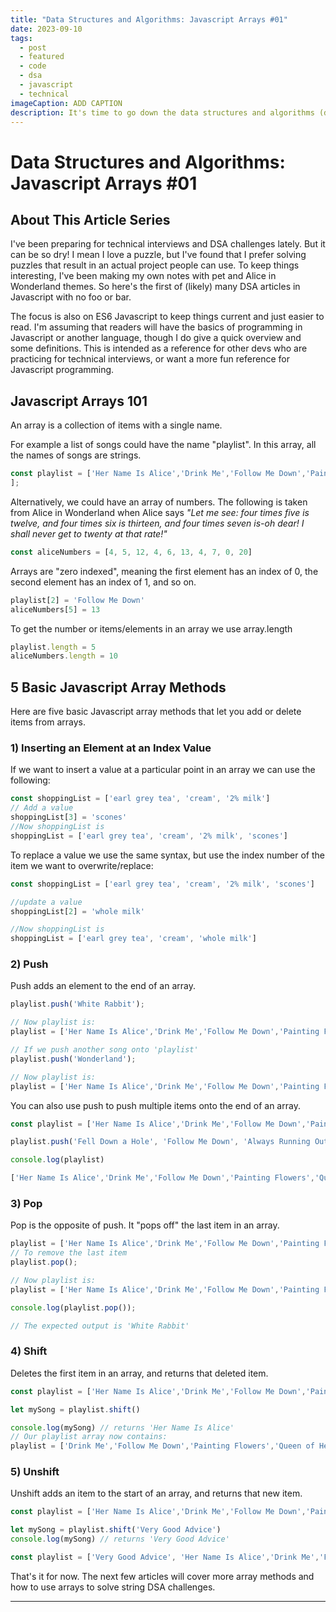 ```yaml
---
title: "Data Structures and Algorithms: Javascript Arrays #01"
date: 2023-09-10
tags:
  - post
  - featured
  - code
  - dsa
  - javascript
  - technical
imageCaption: ADD CAPTION
description: It's time to go down the data structures and algorithms (dsa) rabbit hole. But let's make things more fun - no "foo" and "bar" here! This is a series of pet and Alice in Wonderland themed DSA articles. We're starting with the basics of arrays in Javascript.
---
```

# Data Structures and Algorithms: Javascript Arrays #01

## About This Article Series

I've been preparing for technical interviews and DSA challenges lately. But it can be so dry! I mean I love a puzzle, but I've found that I prefer solving puzzles that result in an actual project people can use. To keep things interesting, I've been making my own notes with pet and Alice in Wonderland themes. So here's the first of (likely) many DSA articles in Javascript with no foo or bar. 

The focus is also on ES6 Javascript to keep things current and just easier to read. I'm assuming that readers will have the basics of programming in Javascript or another language, though I do give a quick overview and some definitions. This is intended as a reference for other devs who are practicing for technical interviews, or want a more fun reference for Javascript programming.

## Javascript Arrays 101

An array is a collection of items with a single name.

For example a list of songs could have the name "playlist". In this array, all the names of songs are strings.

```js
const playlist = ['Her Name Is Alice','Drink Me','Follow Me Down','Painting Flowers','Queen of Hearts'
];
```
Alternatively, we could have an array of numbers. The following is taken from Alice in Wonderland when Alice says *"Let me see: four times five is twelve, and four times six is thirteen, and four times seven is-oh dear! I shall never get to twenty at that rate!"* 

```js
const aliceNumbers = [4, 5, 12, 4, 6, 13, 4, 7, 0, 20]
```

Arrays are "zero indexed", meaning the first element has an index of 0, the second element has an index of 1, and so on.

```js
playlist[2] = 'Follow Me Down'
aliceNumbers[5] = 13
```

To get the number or items/elements in an  array we use array.length

```js
playlist.length = 5
aliceNumbers.length = 10
```

## 5 Basic Javascript Array Methods 

Here are five basic Javascript array methods that let you add or delete items from arrays.

### 1) Inserting an Element at an Index Value

If we want to insert a value at a particular point in an array we can use the following:


```js
const shoppingList = ['earl grey tea', 'cream', '2% milk']
// Add a value
shoppingList[3] = 'scones'
//Now shoppingList is
shoppingList = ['earl grey tea', 'cream', '2% milk', 'scones']
```

To replace a value we use the same syntax, but use the index number of the item we want to overwrite/replace:

```js
const shoppingList = ['earl grey tea', 'cream', '2% milk', 'scones']

//update a value
shoppingList[2] = 'whole milk'

//Now shoppingList is
shoppingList = ['earl grey tea', 'cream', 'whole milk']
```
### 2) Push

Push adds an element to the end of an array.

```js
playlist.push('White Rabbit');

// Now playlist is:
playlist = ['Her Name Is Alice','Drink Me','Follow Me Down','Painting Flowers','Queen of Hearts', 'White Rabbit'];

// If we push another song onto 'playlist' 
playlist.push('Wonderland');

// Now playlist is:
playlist = ['Her Name Is Alice','Drink Me','Follow Me Down','Painting Flowers','Queen of Hearts', 'White Rabbit', 'Wonderland'];

```

You can also use push to push multiple items onto the end of an array.

```js
const playlist = ['Her Name Is Alice','Drink Me','Follow Me Down','Painting Flowers','Queen of Hearts', 'White Rabbit', 'Wonderland'];

playlist.push('Fell Down a Hole', 'Follow Me Down', 'Always Running Out of Time')

console.log(playlist)

['Her Name Is Alice','Drink Me','Follow Me Down','Painting Flowers','Queen of Hearts', 'White Rabbit', 'Wonderland', 'Fell Down a Hole', 'Follow Me Down', 'Always Running Out of Time'];
```

### 3) Pop

Pop is the opposite of push. It "pops off" the last item in an array.

```js
playlist = ['Her Name Is Alice','Drink Me','Follow Me Down','Painting Flowers','Queen of Hearts', 'White Rabbit', 'Wonderland'];
// To remove the last item
playlist.pop(); 

// Now playlist is:
playlist = ['Her Name Is Alice','Drink Me','Follow Me Down','Painting Flowers','Queen of Hearts', 'White Rabbit'];

console.log(playlist.pop());

// The expected output is 'White Rabbit'

```


### 4) Shift

Deletes the first item in an array, and returns that deleted item.

```js
const playlist = ['Her Name Is Alice','Drink Me','Follow Me Down','Painting Flowers','Queen of Hearts', 'White Rabbit', 'Wonderland'];

let mySong = playlist.shift()

console.log(mySong) // returns 'Her Name Is Alice'
// Our playlist array now contains:
playlist = ['Drink Me','Follow Me Down','Painting Flowers','Queen of Hearts', 'White Rabbit', 'Wonderland'];
```

### 5) Unshift

Unshift adds an item to the start of an array, and returns that new item.

```js
const playlist = ['Her Name Is Alice','Drink Me','Follow Me Down','Painting Flowers','Queen of Hearts', 'White Rabbit', 'Wonderland'];

let mySong = playlist.shift('Very Good Advice')
console.log(mySong) // returns 'Very Good Advice'

const playlist = ['Very Good Advice', 'Her Name Is Alice','Drink Me','Follow Me Down','Painting Flowers','Queen of Hearts', 'White Rabbit', 'Wonderland'];
```


That's it for now. The next few articles will cover more array methods and how to use arrays to solve string DSA challenges.
___
